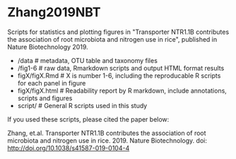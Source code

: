 # Zhang2019NBT

Scripts for statistics and plotting figures in "Transporter NTR1.1B contributes the association of root microbiota and nitrogen use in rice", published in Nature Biotechnology 2019.

- /data # metadata, OTU table and taxonomy files
- /fig1-6 # raw data, Rmarkdown scripts and output HTML format results
- figX/figX.Rmd # X is number 1-6, including the reproducable R scripts for each panel in figure
- figX/figX.html # Readability report by R markdown, include annotations, scripts and figures
- script/ # General R scripts used in this study


If you used these scripts, please cited the paper below:

Zhang, et.al. Transporter NTR1.1B contributes the association of root microbiota and nitrogen use in rice. 2019. Nature Biotechnology. doi: http://doi.org/10.1038/s41587-019-0104-4
